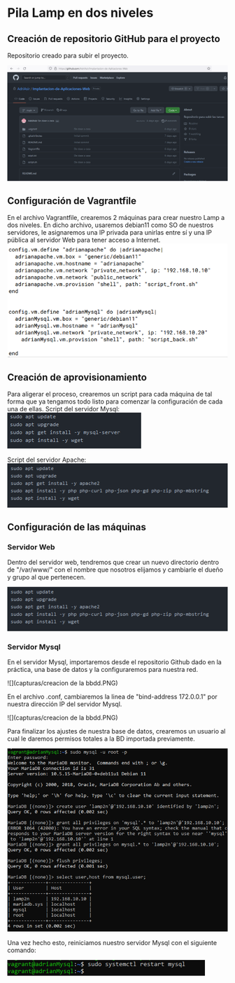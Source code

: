 # Pila Lamp en dos niveles

## Creación de repositorio GitHub para el proyecto

Repositorio creado para subir el proyecto.

![](capturas/git.PNG)


## Configuración de Vagrantfile

En el archivo Vagrantfile, crearemos 2 máquinas para crear nuestro Lamp a dos niveles. 
En dicho archivo, usaremos debian11 como SO de nuestros servidores, le asignaremos una IP privada para unirlas entre sí y una IP pública al servidor Web para tener acceso a Internet.
![](capturas/file.PNG)

## Creación de aprovisionamiento

Para aligerar el proceso, crearemos un script para cada máquina de tal forma que ya tengamos todo listo para comenzar la configuración de cada una de ellas.
Script del servidor Mysql: ![](capturas/apmysql.png)

Script del servidor Apache:
![](capturas/apapache.PNG)

## Configuración de las máquinas

### Servidor Web

Dentro del servidor web, tendremos que crear un nuevo directorio dentro de "/var/www/" con el nombre que nosotros elijamos y cambiarle el dueño y grupo al que pertenecen.

![](capturas/apapache.png)



### Servidor Mysql
En el servidor Mysql, importaremos desde el repositorio Github dado en la práctica, una base de datos y la configuraremos para nuestra red. 

![](capturas/creacion de la bbdd.PNG)

En el archivo .conf, cambiaremos la linea de "bind-address 172.0.0.1" por nuestra dirección IP del servidor Mysql.

![](capturas/creacion de la bbdd.PNG)

Para finalizar los ajustes de nuestra base de datos, crearemos un usuario al cual le daremos permisos totales a la BD importada previamente.

![](capturas/3.PNG)

Una vez hecho esto, reiniciamos nuestro servidor Mysql con el siguiente comando:

![](capturas/reseteo.PNG)
